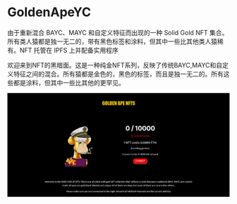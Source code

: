 # GoldenApeYC

由于重新混合 BAYC、MAYC 和自定义特征而出现的一种 Solid Gold NFT 集合。所有类人猿都是独一无二的，带有黑色标签和涂料，但其中一些比其他类人猿稀有。NFT 托管在 IPFS 上并配备实用程序

欢迎来到NFT的黑暗面。这是一种纯金NFT系列，反映了传统BAYC,MAYC和自定义特征之间的混合。所有猿都是金色的，黑色的标签，而且是独一无二的。所有这些都是涂料，但其中一些比其他的更罕见。

![nft](23213.png)

